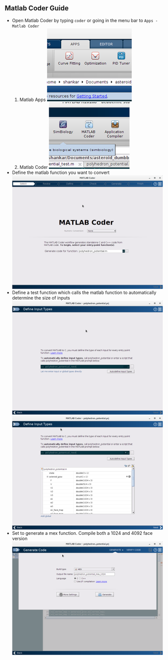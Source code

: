 ## Matlab Coder Guide

* Open Matlab Coder by typing `coder` or going in the menu bar to `Apps - Matlab Coder`
    1. Matlab Apps ![Matlab Apps](./apps.png)
    2. Matlab Coder ![Matlab Coder](./coder.png)
* Define the matlab function you want to convert
    ![Define function](./coder_1.png)
* Define a test function which calls the matlab function to automatically determine the size of inputs
    ![Define Inputs](./coder_2.png)
    ![Auto define inputs](./coder_3.png)
* Set to generate a mex function. Compile both a 1024 and 4092 face version
    ![Compile](./coder_5.png)

    